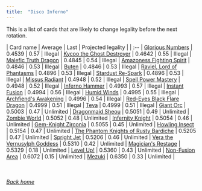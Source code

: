 ```yaml
---
title:  "Disco Inferno"
---
```


This is a list of cards that are likely to change legality before the next rotation.

| Card name | Average | Last | Projected legality |
| :-- |
[Glorious Numbers](https://db.ygoprodeck.com/card/?search=Glorious%20Numbers) | 0.4539 | 0.57 | Illegal |
[Kycoo the Ghost Destroyer](https://db.ygoprodeck.com/card/?search=Kycoo%20the%20Ghost%20Destroyer) | 0.4642 | 0.55 | Illegal |
[Malefic Truth Dragon](https://db.ygoprodeck.com/card/?search=Malefic%20Truth%20Dragon) | 0.4845 | 0.54 | Illegal |
[Amazoness Fighting Spirit](https://db.ygoprodeck.com/card/?search=Amazoness%20Fighting%20Spirit) | 0.4846 | 0.53 | Illegal |
[Buten](https://db.ygoprodeck.com/card/?search=Buten) | 0.4846 | 0.53 | Illegal |
[Raviel, Lord of Phantasms](https://db.ygoprodeck.com/card/?search=Raviel,%20Lord%20of%20Phantasms) | 0.4896 | 0.53 | Illegal |
[Stardust Re-Spark](https://db.ygoprodeck.com/card/?search=Stardust%20Re-Spark) | 0.4896 | 0.53 | Illegal |
[Missus Radiant](https://db.ygoprodeck.com/card/?search=Missus%20Radiant) | 0.4948 | 0.52 | Illegal |
[Spell Power Mastery](https://db.ygoprodeck.com/card/?search=Spell%20Power%20Mastery) | 0.4948 | 0.52 | Illegal |
[Inferno Hammer](https://db.ygoprodeck.com/card/?search=Inferno%20Hammer) | 0.4993 | 0.57 | Illegal |
[Instant Fusion](https://db.ygoprodeck.com/card/?search=Instant%20Fusion) | 0.4994 | 0.56 | Illegal |
[Humid Winds](https://db.ygoprodeck.com/card/?search=Humid%20Winds) | 0.4995 | 0.55 | Illegal |
[Archfiend's Awakening](https://db.ygoprodeck.com/card/?search=Archfiend's%20Awakening) | 0.4996 | 0.54 | Illegal |
[Red-Eyes Black Flare Dragon](https://db.ygoprodeck.com/card/?search=Red-Eyes%20Black%20Flare%20Dragon) | 0.4999 | 0.51 | Illegal |
[Teva](https://db.ygoprodeck.com/card/?search=Teva) | 0.4999 | 0.51 | Illegal |
[Giant Orc](https://db.ygoprodeck.com/card/?search=Giant%20Orc) | 0.5003 | 0.47 | Unlimited |
[Dragonmaid Sheou](https://db.ygoprodeck.com/card/?search=Dragonmaid%20Sheou) | 0.5051 | 0.49 | Unlimited |
[Zombie World](https://db.ygoprodeck.com/card/?search=Zombie%20World) | 0.5052 | 0.48 | Unlimited |
[Infernity Knight](https://db.ygoprodeck.com/card/?search=Infernity%20Knight) | 0.5054 | 0.46 | Unlimited |
[Gem-Knight Zirconia](https://db.ygoprodeck.com/card/?search=Gem-Knight%20Zirconia) | 0.5055 | 0.45 | Unlimited |
[Howling Insect](https://db.ygoprodeck.com/card/?search=Howling%20Insect) | 0.5154 | 0.47 | Unlimited |
[The Phantom Knights of Rusty Bardiche](https://db.ygoprodeck.com/card/?search=The%20Phantom%20Knights%20of%20Rusty%20Bardiche) | 0.5205 | 0.47 | Unlimited |
[Spright Jet](https://db.ygoprodeck.com/card/?search=Spright%20Jet) | 0.5206 | 0.46 | Unlimited |
[Vera the Vernusylph Goddess](https://db.ygoprodeck.com/card/?search=Vera%20the%20Vernusylph%20Goddess) | 0.5310 | 0.42 | Unlimited |
[Magician's Restage](https://db.ygoprodeck.com/card/?search=Magician's%20Restage) | 0.5329 | 0.18 | Unlimited |
[Level Up!](https://db.ygoprodeck.com/card/?search=Level%20Up!) | 0.5360 | 0.43 | Unlimited |
[Non-Fusion Area](https://db.ygoprodeck.com/card/?search=Non-Fusion%20Area) | 0.6072 | 0.15 | Unlimited |
[Mezuki](https://db.ygoprodeck.com/card/?search=Mezuki) | 0.6350 | 0.33 | Unlimited |

<br>

###### [Back home](index)